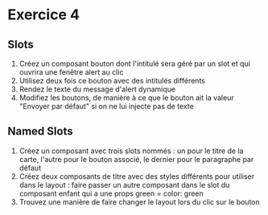# Exercice 4

## Slots 
1. Créez un composant bouton dont l'intitulé sera géré par un slot et qui ouvrira une fenêtre alert au clic
2. Utilisez deux fois ce bouton avec des intitulés différents
3. Rendez le texte du message d'alert dynamique
4. Modifiez les boutons, de manière à ce que le bouton ait la valeur "Envoyer par défaut" si on ne lui injecte pas de texte

## Named Slots
1. Créez un composant avec trois slots nommés : un pour le titre de la carte, l'autre pour le bouton associé, le dernier pour le paragraphe par défaut
2. Créez deux composants de titre avec des styles différents pour utiliser dans le layout : faire passer un autre composant dans le slot du composant enfant qui a une props green = color: green
3. Trouvez une manière de faire changer le layout lors du clic sur le bouton
